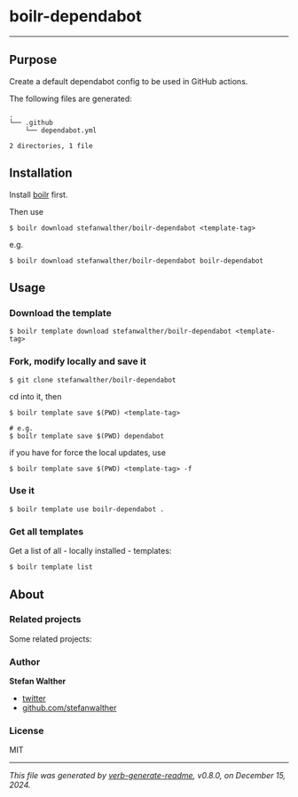 # boilr-dependabot

---

## Purpose
Create a default dependabot config to be used in GitHub actions.

The following files are generated:

```
.
└── .github
    └── dependabot.yml

2 directories, 1 file

```

## Installation
Install [boilr](https://github.com/tmrts/boilr) first. 

Then use 

```
$ boilr download stefanwalther/boilr-dependabot <template-tag>
```

e.g.
```
$ boilr download stefanwalther/boilr-dependabot boilr-dependabot
```

## Usage
### Download the template

```
$ boilr template download stefanwalther/boilr-dependabot <template-tag>
```

### Fork, modify locally and save it

```
$ git clone stefanwalther/boilr-dependabot
```

cd into it, then

```
$ boilr template save $(PWD) <template-tag>

# e.g. 
$ boilr template save $(PWD) dependabot
```

if you have for force the local updates, use

```
$ boilr template save $(PWD) <template-tag> -f
```

### Use it

```
$ boilr template use boilr-dependabot .
```

### Get all templates

Get a list of all - locally installed - templates:

```
$ boilr template list
```

## About

### Related projects
Some related projects:

 

### Author
**Stefan Walther**

* [twitter](http://twitter.com/waltherstefan)  
* [github.com/stefanwalther](http://github.com/stefanwalther)

### License
MIT

***

_This file was generated by [verb-generate-readme](https://github.com/verbose/verb-generate-readme), v0.8.0, on December 15, 2024._

